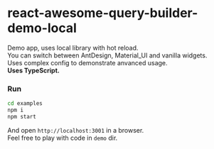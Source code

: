 # react-awesome-query-builder-demo-local

Demo app, uses local library with hot reload.  
You can switch between AntDesign, Material_UI and vanilla widgets.  
Uses complex config to demonstrate anvanced usage.  
**Uses TypeScript.**


### Run
```sh
cd examples
npm i
npm start
```
And open `http://localhost:3001` in a browser.  
Feel free to play with code in `demo` dir.  
